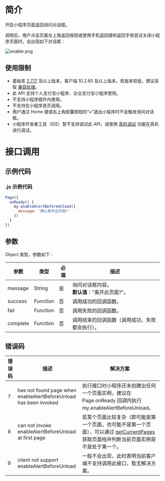 
# 简介
开启小程序页面返回询问对话框。

调用后，用户点击页面左上角返回按钮或使用手机返回键和返回手势尝试关闭小程序页面时，会出现如下对话框：

![enable.png](https://cdn.nlark.com/yuque/0/2022/png/179989/1651127749522-3f26bd66-5891-4368-91dd-8cdbf2ccd36b.png#align=left&display=inline&height=107&margin=%5Bobject%20Object%5D&name=enable.png&originHeight=303&originWidth=849&size=26032&status=done&style=stroke&width=300)

## 使用限制

- 基础库 [2.7.17](https://opendocs.alipay.com/mini/framework/lib-upgrade-v2) 及以上版本，客户端 10.2.60 及以上版本。若版本较低，建议采取 [兼容处理](https://opendocs.alipay.com/mini/framework/compatibility)。
- 此 API 支持个人支付宝小程序、企业支付宝小程序使用。
- 不支持小程序插件内使用。
- 不支持在小程序首页调用。
- 用户通过 Home 键或右上角胶囊按钮的“×”退出小程序时不会触发询问对话框。
- 小程序开发者工具（IDE）暂不支持调试此 API，请使用 [真机调试](https://opendocs.alipay.com/mini/ide/remote-debug) 功能在真机进行调试。

# 接口调用

## 示例代码

### .js 示例代码
```javascript
Page({
  onReady() {
    my.enableAlertBeforeUnload({
      message: '确认离开此页面?'
    })
  }
})

```

## 参数
Object 类型，参数如下：

| **参数** | **类型** | **必填** | **描述** |
| --- | --- | --- | --- |
| message | String | 是 | 询问对话框内容。<br />**默认值**："离开此页面?"。 |
| success | Function | 否 | 调用成功的回调函数。 |
| fail | Function | 否 | 调用失败的回调函数。 |
| complete | Function | 否 | 调用结束的回调函数（调用成功、失败都会执行）。 |


## 错误码
| **错误码** | **描述** | **解决方案** |
| --- | --- | --- |
| 7 | has not found page when enableAlertBeforeUnload has been invoked | 执行接口时小程序还未创建出任何一个页面实例，建议在 Page.onReady 回调内执行 my.enableAlertBeforeUnload。 |
| 8 | can not invoke enableAlertBeforeUnload at first page | 若某个页面比较复杂（即可能是第一个页面，也可能不是第一个页面），可以通过 [getCurrentPages](https://opendocs.alipay.com/mini/framework/getcurrentpages) 获取页面栈并判断当前页面实例是不是处于第一个。 |
| 9 | client not support enableAlertBeforeUnload | 一般不会出现，此时表明当前客户端不支持调用此接口，暂无解决方案。 |

<br />
